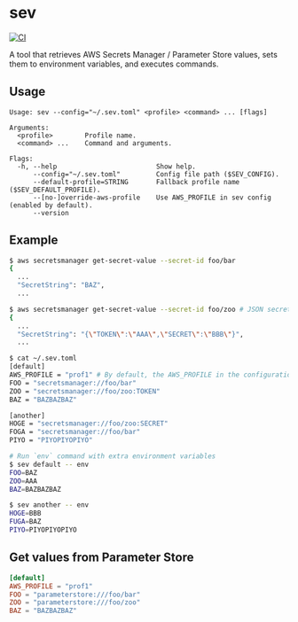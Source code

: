 # sev

[![CI](https://github.com/winebarrel/sev/actions/workflows/ci.yml/badge.svg)](https://github.com/winebarrel/sev/actions/workflows/ci.yml)

A tool that retrieves AWS Secrets Manager / Parameter Store values, sets them to environment variables, and executes commands.

## Usage

```
Usage: sev --config="~/.sev.toml" <profile> <command> ... [flags]

Arguments:
  <profile>        Profile name.
  <command> ...    Command and arguments.

Flags:
  -h, --help                         Show help.
      --config="~/.sev.toml"         Config file path ($SEV_CONFIG).
      --default-profile=STRING       Fallback profile name ($SEV_DEFAULT_PROFILE).
      --[no-]override-aws-profile    Use AWS_PROFILE in sev config (enabled by default).
      --version
```

## Example

```sh
$ aws secretsmanager get-secret-value --secret-id foo/bar
{
  ...
  "SecretString": "BAZ",
  ...

$ aws secretsmanager get-secret-value --secret-id foo/zoo # JSON secret
{
  ...
  "SecretString": "{\"TOKEN\":\"AAA\",\"SECRET\":\"BBB\"}",
  ...
```

```sh
$ cat ~/.sev.toml
[default]
AWS_PROFILE = "prof1" # By default, the AWS_PROFILE in the configuration file is used.
FOO = "secretsmanager://foo/bar"
ZOO = "secretsmanager://foo/zoo:TOKEN"
BAZ = "BAZBAZBAZ"

[another]
HOGE = "secretsmanager://foo/zoo:SECRET"
FOGA = "secretsmanager://foo/bar"
PIYO = "PIYOPIYOPIYO"
```

```sh
# Run `env` command with extra environment variables
$ sev default -- env
FOO=BAZ
ZOO=AAA
BAZ=BAZBAZBAZ

$ sev another -- env
HOGE=BBB
FUGA=BAZ
PIYO=PIYOPIYOPIYO
```

## Get values from Parameter Store

```toml
[default]
AWS_PROFILE = "prof1"
FOO = "parameterstore:///foo/bar"
ZOO = "parameterstore:///foo/zoo"
BAZ = "BAZBAZBAZ"
```
